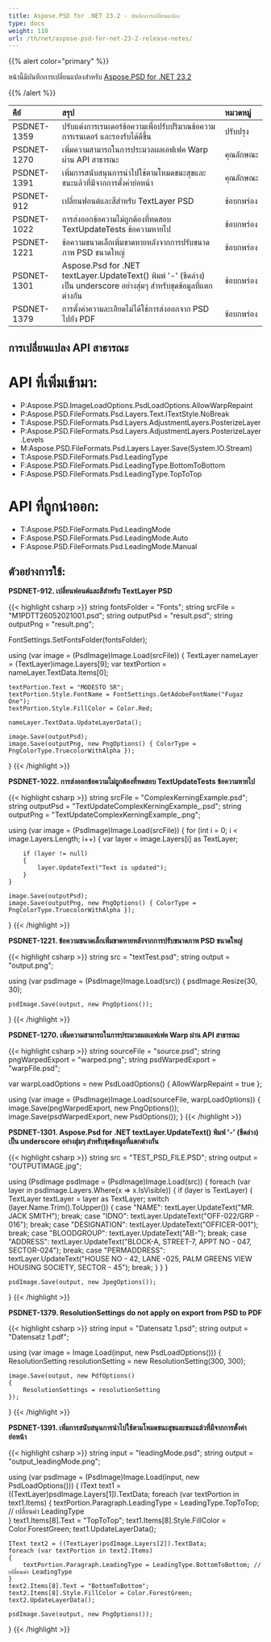 ```yaml
---
title: Aspose.PSD for .NET 23.2 - บันทึกการเปลี่ยนแปลง
type: docs
weight: 110
url: /th/net/aspose-psd-for-net-23-2-release-notes/
---
```


{{% alert color="primary" %}}

หน้านี้มีบันทึกการเปลี่ยนแปลงสำหรับ [Aspose.PSD for .NET 23.2](https://www.nuget.org/packages/Aspose.PSD/)

{{% /alert %}}

|**คีย์**|**สรุป**|**หมวดหมู่**|
| :- | :- | :- |
|PSDNET-1359|ปรับแต่งการเรนเดอร์ข้อความเพื่อปรับปริมาณข้อความ การเรนเดอร์ และรองรับได้ดีขึ้น|ปรับปรุง|
|PSDNET-1270|เพิ่มความสามารถในการประมวลผลเอฟเฟค Warp ผ่าน API สาธารณะ|คุณลักษณะ|
|PSDNET-1391|เพิ่มการสนับสนุนการนำไปใช้ตามโหมดชนะสุขและชนะแล้วที่มีจากการตั้งค่าย่อหน้า|คุณลักษณะ|
|PSDNET-912|เปลี่ยนฟอนต์และสีสำหรับ TextLayer PSD|ข้อบกพร่อง|
|PSDNET-1022|การส่งออกข้อความไม่ถูกต้องที่ทดสอบ TextUpdateTests ข้อความหายไป|ข้อบกพร่อง|
|PSDNET-1221|ข้อความขนาดเล็กเพิ่มขาดหายหลังจากการปรับขนาดภาพ PSD ขนาดใหญ่|ข้อบกพร่อง|
|PSDNET-1301|Aspose.Psd for .NET textLayer.UpdateText() พิมพ์ '-' (ขีดล่าง) เป็น underscore อย่างสุ่มๆ สำหรับชุดข้อมูลที่แตกต่างกัน|ข้อบกพร่อง|
|PSDNET-1379|การตั้งค่าความละเอียดไม่ได้ใช้การส่งออกจาก PSD ไปยัง PDF|ข้อบกพร่อง|


## **การเปลี่ยนแปลง API สาธารณะ**
# **API ที่เพิ่มเข้ามา:**
- P:Aspose.PSD.ImageLoadOptions.PsdLoadOptions.AllowWarpRepaint
- P:Aspose.PSD.FileFormats.Psd.Layers.Text.ITextStyle.NoBreak
- T:Aspose.PSD.FileFormats.Psd.Layers.AdjustmentLayers.PosterizeLayer
- P:Aspose.PSD.FileFormats.Psd.Layers.AdjustmentLayers.PosterizeLayer.Levels
- M:Aspose.PSD.FileFormats.Psd.Layers.Layer.Save(System.IO.Stream)
- T:Aspose.PSD.FileFormats.Psd.LeadingType
- F:Aspose.PSD.FileFormats.Psd.LeadingType.BottomToBottom
- F:Aspose.PSD.FileFormats.Psd.LeadingType.TopToTop


# **API ที่ถูกนำออก:**
- T:Aspose.PSD.FileFormats.Psd.LeadingMode
- F:Aspose.PSD.FileFormats.Psd.LeadingMode.Auto
- F:Aspose.PSD.FileFormats.Psd.LeadingMode.Manual


## **ตัวอย่างการใช้:**

**PSDNET-912. เปลี่ยนฟอนต์และสีสำหรับ TextLayer PSD**

{{< highlight csharp >}}
string fontsFolder = "Fonts";
string srcFile = "M1PDTT26052021001.psd";
string outputPsd = "result.psd";
string outputPng = "result.png";

FontSettings.SetFontsFolder(fontsFolder);

using (var image = (PsdImage)Image.Load(srcFile))
{
    TextLayer nameLayer = (TextLayer)image.Layers[9];
    var textPortion = nameLayer.TextData.Items[0];

    textPortion.Text = "MODESTO SR";
    textPortion.Style.FontName = FontSettings.GetAdobeFontName("Fugaz One");
    textPortion.Style.FillColor = Color.Red;

    nameLayer.TextData.UpdateLayerData();

    image.Save(outputPsd);
    image.Save(outputPng, new PngOptions() { ColorType = PngColorType.TruecolorWithAlpha });
}
{{< /highlight >}}

**PSDNET-1022. การส่งออกข้อความไม่ถูกต้องที่ทดสอบ TextUpdateTests ข้อความหายไป**

{{< highlight csharp >}}
string srcFile = "ComplexKerningExample.psd";
string outputPsd = "TextUpdateComplexKerningExample_.psd";
string outputPng = "TextUpdateComplexKerningExample_.png";

using (var image = (PsdImage)Image.Load(srcFile))
{
    for (int i = 0; i < image.Layers.Length; i++)
    {
        var layer = image.Layers[i] as TextLayer;

        if (layer != null)
        {
            layer.UpdateText("Text is updated");
        }
    }

    image.Save(outputPsd);
    image.Save(outputPng, new PngOptions() { ColorType = PngColorType.TruecolorWithAlpha });
}
{{< /highlight >}}

**PSDNET-1221. ข้อความขนาดเล็กเพิ่มขาดหายหลังจากการปรับขนาดภาพ PSD ขนาดใหญ่**

{{< highlight csharp >}}
string src = "textTest.psd";
string output = "output.png";

using (var psdImage = (PsdImage)Image.Load(src))
{
    psdImage.Resize(30, 30);

    psdImage.Save(output, new PngOptions());
}
{{< /highlight >}}

**PSDNET-1270. เพิ่มความสามารถในการประมวลผลเอฟเฟค Warp ผ่าน API สาธารณะ**

{{< highlight csharp >}}
string sourceFile = "source.psd";
string pngWarpedExport = "warped.png";
string psdWarpedExport = "warpFile.psd";

var warpLoadOptions = new PsdLoadOptions() { AllowWarpRepaint = true };

using (var image = (PsdImage)Image.Load(sourceFile, warpLoadOptions))
{
    image.Save(pngWarpedExport, new PngOptions());
    image.Save(psdWarpedExport, new PsdOptions());
}
{{< /highlight >}}

**PSDNET-1301. Aspose.Psd for .NET textLayer.UpdateText() พิมพ์ '-' (ขีดล่าง) เป็น underscore อย่างสุ่มๆ สำหรับชุดข้อมูลที่แตกต่างกัน**

{{< highlight csharp >}}
string src = "TEST_PSD_FILE.PSD";
string output = "OUTPUTIMAGE.jpg";

using (PsdImage psdImage = (PsdImage)Image.Load(src))
{
    foreach (var layer in psdImage.Layers.Where(x => x.IsVisible))
    {
        if (layer is TextLayer)
        {
            TextLayer textLayer = layer as TextLayer;
            switch (layer.Name.Trim().ToUpper())
            {
                case "NAME":
                    textLayer.UpdateText("MR. JACK SMITH");
                    break;
                case "IDNO":
                    textLayer.UpdateText("OFF-022/GRP - 016");
                    break;
                case "DESIGNATION":
                    textLayer.UpdateText("OFFICER-001");
                    break;
                case "BLOODGROUP":
                    textLayer.UpdateText("AB-");
                    break;
                case "ADDRESS":
                    textLayer.UpdateText("BLOCK-A, STREET-7, APPT NO - 047, SECTOR-024");
                    break;
                case "PERMADDRESS":
                    textLayer.UpdateText("HOUSE NO - 42, LANE -025, PALM GREENS VIEW HOUSING SOCIETY, SECTOR - 45");
                    break;
            }
        }
    }

    psdImage.Save(output, new JpegOptions());
}
{{< /highlight >}}

**PSDNET-1379. ResolutionSettings do not apply on export from PSD to PDF**

{{< highlight csharp >}}
string input = "Datensatz 1.psd";
string output = "Datensatz 1.pdf";

using (var image = Image.Load(input, new PsdLoadOptions()))
{
    ResolutionSetting resolutionSetting = new ResolutionSetting(300, 300);

    image.Save(output, new PdfOptions()
    {
        ResolutionSettings = resolutionSetting
    });
}
{{< /highlight >}}

**PSDNET-1391. เพิ่มการสนับสนุนการนำไปใช้ตามโหมดชนะสุขและชนะแล้วที่มีจากการตั้งค่าย่อหน้า**

{{< highlight csharp >}}
string input = "leadingMode.psd";
string output = "output_leadingMode.png";

using (var psdImage = (PsdImage)Image.Load(input, new PsdLoadOptions()))
{
    IText text1 = ((TextLayer)psdImage.Layers[1]).TextData;
    foreach (var textPortion in text1.Items)
    {
        textPortion.Paragraph.LeadingType = LeadingType.TopToTop; // เปลี่ยนค่า LeadingType  
    }
    text1.Items[8].Text = "TopToTop";
    text1.Items[8].Style.FillColor = Color.ForestGreen;
    text1.UpdateLayerData();

    IText text2 = ((TextLayer)psdImage.Layers[2]).TextData;
    foreach (var textPortion in text2.Items)
    {
        textPortion.Paragraph.LeadingType = LeadingType.BottomToBottom; // เปลี่ยนค่า LeadingType  
    }
    text2.Items[8].Text = "BottomToBottom";
    text2.Items[8].Style.FillColor = Color.ForestGreen;
    text2.UpdateLayerData();

    psdImage.Save(output, new PngOptions());
}
{{< /highlight >}}
